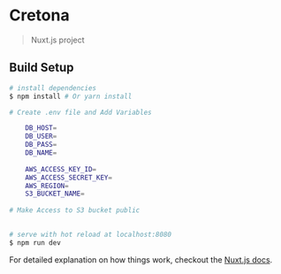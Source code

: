 # Cretona

> Nuxt.js project

## Build Setup

``` bash
# install dependencies
$ npm install # Or yarn install

# Create .env file and Add Variables

    DB_HOST=
    DB_USER=
    DB_PASS=
    DB_NAME=
    
    AWS_ACCESS_KEY_ID=
    AWS_ACCESS_SECRET_KEY=
    AWS_REGION=
    S3_BUCKET_NAME= 
    
# Make Access to S3 bucket public
    

# serve with hot reload at localhost:8080
$ npm run dev

```

For detailed explanation on how things work, checkout the [Nuxt.js docs](https://github.com/nuxt/nuxt.js).

